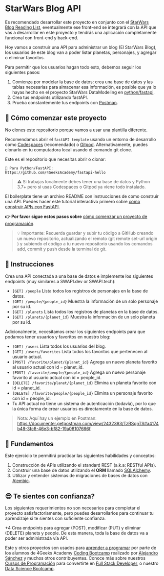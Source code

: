 <!--hide-->
# StarWars Blog API
<!--endhide--> 

Es recomendado desarrollar este proyecto en conjunto con el [StarWars Blog Reading List](https://github.com/breatheco-de/exercise-starwars-blog-reading-list), eventualmente ese front-end se integrará con la API que vas a desarrollar en este proyecto y tendrás una aplicación completamente funcional con front-end y back-end.

Hoy vamos a construir una API para administrar un blog (El StarWars Blog), los usuarios de este blog van a poder listar planetas, personajes, y agregar o eliminar favoritos.

Para permitir que los usuarios hagan todo esto, debemos seguir los siguientes pasos:

1. Comienza por modelar la base de datos: crea una base de datos y las tablas necesarias para almacenar esa información, es posible que ya lo hayas hecho en el proyecto StarWars DataModeling en [python/fastapi](https://github.com/breatheco-de/exercise-starwars-data-modeling).
2. Crea tus endpoints utilizando fastAPI.
3. Prueba constantemente tus endpoints con [Postman](https://www.postman.com/).

## 🌱 Cómo comenzar este proyecto

No clones este repositorio porque vamos a usar una plantilla diferente.

Recomendamos abrir el `fastAPI template` usando un entorno de desarrollo como [Codespaces](https://4geeks.com/es/lesson/tutorial-de-github-codespaces) (recomendado) o [Gitpod](https://4geeks.com/es/lesson/como-utilizar-gitpod). Alternativamente, puedes clonarlo en tu computadora local usando el comando git clone.

Este es el repositorio que necesitas abrir o clonar:

```text
🐍 Para Python/FastAPI:
https://github.com/4GeeksAcademy/fastapi-hello
```

> ⚠ Si trabajas localmente debes tener una base de datos y Python 3.7+ pero si usas Codespaces o Gitpod ya viene todo instalado.

El boilerplate tiene un archivo README con instrucciones de como construir una API. Puedes hacer este tutorial interactivo primero sobre [como construir APIs con FastAPI](https://github.com/breatheco-de/python-fast-api-tutorial).

**👉 Por favor sigue estos pasos sobre** [cómo comenzar un proyecto de programación](https://4geeks.com/es/lesson/como-comenzar-un-proyecto-de-codificacion).

> 💡 Importante: Recuerda guardar y subir tu código a GitHub creando un nuevo repositorio, actualizando el remoto (git remote set-url origin <your new url>) y subiendo el código a tu nuevo repositorio usando los comandos add, commit y push desde la terminal de git.

## 📝 Instrucciones

Crea una API conectada a una base de datos e implemente los siguientes endpoints (muy similares a SWAPI.dev or SWAPI.tech):

- `[GET] /people` Lista todos los registros de personajes en la base de datos.
- `[GET] /people/{people_id}` Muestra la información de un solo personaje por su id.
- `[GET] /planets` Lista todos los registros de planetas en la base de datos.
- `[GET] /planets/{planet_id}` Muestra la información de un solo planeta por su id.

Adicionalmente, necesitamos crear los siguientes endpoints para que podamos tener usuarios y favoritos en nuestro blog:

- `[GET] /users` Lista todos los usuarios del blog.
- `[GET] /users/favorites` Lista todos los favoritos que pertenecen al usuario actual.
- `[POST] /favorite/planet/{planet_id}` Agrega un nuevo planeta favorito al usuario actual con id = planet_id.
- `[POST] /favorite/people/{people_id}` Agrega un nuevo personaje favorito al usuario actual con id = people_id.
- `[DELETE] /favorite/planet/{planet_id}` Elimina un planeta favorito con id = planet_id.
- `[DELETE] /favorite/people/{people_id}` Elimina un personaje favorito con id = people_id.
- Tu API actual no tiene un sistema de autenticación (todavía), por lo que la única forma de crear usuarios es directamente en la base de datos.

> Nota: Aquí hay un ejemplo en Postman: https://documenter.getpostman.com/view/2432393/TzRSgnTS#a4174b48-3fc8-46e3-bf82-19a08107666f

## 📖 Fundamentos

Este ejercicio te permitirá practicar las siguientes habilidades y conceptos:

1. Construcción de APIs utilizando el standard REST (a.k.a: RESTful APIs).
2. Construir una base de datos utilizando el **ORM** llamado [SQLAlchemy](https://www.sqlalchemy.org/).
3. Utilizar y entender sistemas de migraciones de bases de datos con [Alembic](https://alembic.sqlalchemy.org/en/latest/).

## 😎 Te sientes con confianza?

Los siguientes requerimientos no son necesarios para completar el proyecto satisfactoriamente, pero puedes desarrollarlos para continuar tu aprendizaje si te sientes con suficiente confianza.

+4 Crea endpoints para agregar (POST), modificar (PUT) y eliminar (DELETE) planets y people. De esta manera, toda la base de datos va a poder ser administrada vía API.

Este y otros proyectos son usados para [aprender a programar](https://4geeksacademy.com/es/aprender-a-programar/aprender-a-programar-desde-cero) por parte de los alumnos de 4Geeks Academy [Coding Bootcamp](https://4geeksacademy.com/us/coding-bootcamp) realizado por [Alejandro Sánchez](https://twitter.com/alesanchezr) y muchos otros contribuyentes. Conoce más sobre nuestros [Cursos de Programación](https://4geeksacademy.com/es/curso-de-programacion-desde-cero?lang=es) para convertirte en [Full Stack Developer](https://4geeksacademy.com/es/coding-bootcamps/desarrollador-full-stack/?lang=es), o nuestro [Data Science Bootcamp](https://4geeksacademy.com/es/coding-bootcamps/curso-datascience-machine-learning).
